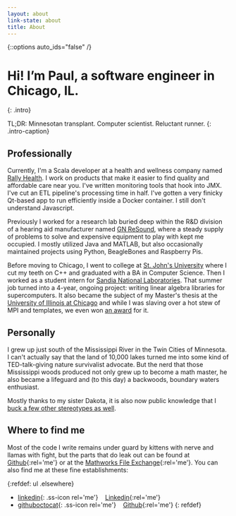 ```yaml
---
layout: about
link-state: about
title: About
---
```


{::options auto_ids="false" /}
# Hi! Iʼm Paul, a software engineer in Chicago, IL.
{: .intro}

TL;DR: Minnesotan transplant. Computer scientist. Reluctant runner.
{: .intro-caption}

## Professionally
Currently, I'm a Scala developer at a health and wellness company named [Rally Health](https://rallyhealth.com). I work on products that make it easier to find quality and affordable care near you. I've written monitoring tools that hook into JMX. I've cut an ETL pipeline's processing time in half. I've gotten a very finicky Qt-based app to run efficiently inside a Docker container. I still don't understand Javascript.

Previously I worked for a research lab buried deep within the R&amp;D division of a hearing aid manufacturer named [GN ReSound](http://gnresound-group.com/), where a steady supply of problems to solve and expensive equipment to play with kept me occupied. I mostly utilized Java and MATLAB, but also occasionally maintained projects using Python, BeagleBones and Raspberry Pis.

Before moving to Chicago, I went to college at [St. John's University](http://csbsju.edu/) where I cut my teeth on C++ and graduated with a BA in Computer Science. Then I worked as a student intern for [Sandia National Laboratories](http://www.sandia.gov/"). That summer job turned into a 4-year, ongoing project: writing linear algebra libraries for supercomputers. It also became the subject of my Master's thesis at the [University of Illinois at Chicago](http://www.uic.edu/uic/) and while I was slaving over a hot stew of MPI and templates, we even won [an award](https://www.rd100conference.com/) for it.

## Personally
I grew up just south of the Mississippi River in the Twin Cities of Minnesota. I can't actually say that the land of 10,000 lakes turned me into some kind of TED-talk-giving nature survivalist advocate. But the nerd that those Mississippi woods produced not only grew up to become a math master, he also became a lifeguard and (to this day) a backwoods, boundary waters enthusiast.

Mostly thanks to my sister Dakota, it is also now public knowledge that I [buck a few other stereotypes as well](http://monkeybicycle.net/your-humble-prairie-hometown/).

## Where to find me
Most of the code I write remains under guard by kittens with nerve and llamas with fight, but the parts that do leak out can be found at [Github](https://github.com/psexton){:rel='me'} or at the [Mathworks File Exchange](http://www.mathworks.com/matabcentral/fileexchange/authors/106467){:rel='me'}. You can also find me at these fine establishments:

{:refdef: ul .elsewhere}
- [linkedin](https://linkedin.com/in/pmsexton){: .ss-icon rel='me'} &nbsp;&nbsp; [Linkedin](https://linkedin.com/in/pmsexton){:rel='me'}
- [githuboctocat](https://github.com/psexton){: .ss-icon rel='me'} &nbsp;&nbsp; [Github](https://github.com/psexton){:rel='me'}
{: refdef}
